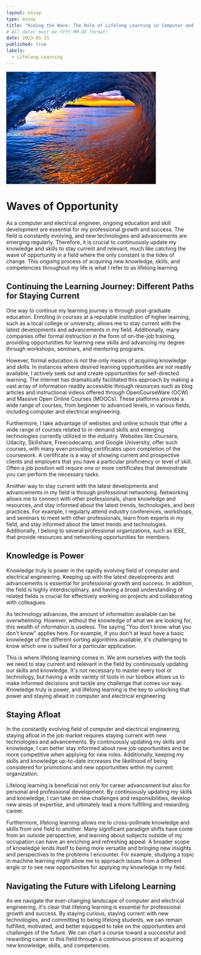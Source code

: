 ```yaml
---
layout: essay
type: essay
title: "Riding the Wave: The Role of Lifelong Learning in Computer and Electrical Engineering"
# All dates must be YYYY-MM-DD format!
date: 2023-01-21
published: true
labels:
  - Lifelong Learning
---
```


<img width="400" class="float-end pe-4" src="/img/essayPics/dusky_wave.jpg" alt="A Gorgeous Wave at Dusk">

# Waves of Opportunity
As a computer and electrical engineer, ongoing education and skill development are essential for my professional growth and success.  The field is constantly evolving, and new technologies and advancements are emerging regularly.  Therefore, it is crucial to continuously update my knowledge and skills to stay current and relevant, much like catching the wave of opportunity in a field where the only constant is the tides of change.   This ongoing process of acquiring new knowledge, skills, and competencies throughout my life is what I refer to as lifelong learning.

## Continuing the Learning Journey: Different Paths for Staying Current
One way to continue my learning journey is through post-graduate education.  Enrolling in courses at a reputable institution of higher learning, such as a local college or university, allows me to stay current with the latest developments and advancements in my field.  Additionally, many companies offer formal instruction in the form of on-the-job training, providing opportunities for learning new skills and advancing my degree through workshops, seminars, and mentoring programs.

However, formal education is not the only means of acquiring knowledge and skills.  In instances where desired learning opportunities are not readily available, I actively seek out and create opportunities for self-directed learning.  The internet has dramatically facilitated this approach by making a vast array of information readily accessible through resources such as blog articles and instructional videos offered through  OpenCourseWare (OCW) and Massive Open Online Courses (MOOCs).  These platforms provide a wide range of courses, from beginner to advanced levels, in various fields, including computer and electrical engineering.

Furthermore, I take advantage of websites and online schools that offer a wide range of courses related to in-demand skills and emerging technologies currently utilized in the industry.  Websites like Coursera, Udacity, Skillshare, Freecodecamp, and Google University, offer such courses, with many even providing certificates upon completion of the coursework.  A certificate is a way of showing current and prospective clients and employers that you have a particular proficiency or level of skill.  Often a job position will require one or more certificates that demonstrate you can perform the necessary tasks.

Another way to stay current with the latest developments and advancements in my field is through professional networking.  Networking allows me to connect with other professionals, share knowledge and resources, and stay informed about the latest trends, technologies, and best practices.  For example, I regularly attend industry conferences, workshops, and seminars to meet with other professionals, learn from experts in my field, and stay informed about the latest trends and technologies.  Additionally, I belong to several professional organizations, such as IEEE, that provide resources and networking opportunities for members.

## Knowledge is Power
Knowledge truly is power in the rapidly evolving field of computer and electrical engineering.  Keeping up with the latest developments and advancements is essential for professional growth and success.  In addition, the field is highly interdisciplinary, and having a broad understanding of related fields is crucial for effectively working on projects and collaborating with colleagues.

As technology advances, the amount of information available can be overwhelming.  However, without the knowledge of what we are looking for, this wealth of information is useless.  The saying "You don't know what you don't know" applies here.  For example, if you don't at least have a basic knowledge of the different sorting algorithms available, it's challenging to know which one is suited for a particular application.

This is where lifelong learning comes in.  We arm ourselves with the tools we need to stay current and relevant in the field by continuously updating our skills and knowledge.  It's not necessary to master every tool or technology, but having a wide variety of tools in our toolbox allows us to make informed decisions and tackle any challenge that comes our way.  Knowledge truly is power, and lifelong learning is the key to unlocking that power and staying ahead in computer and electrical engineering.

## Staying Afloat
In the constantly evolving field of computer and electrical engineering, staying afloat in the job market requires staying current with new technologies and advancements.  By continuously updating my skills and knowledge, I can better stay informed about new job opportunities and be more competitive when applying for new roles.  Additionally, keeping my skills and knowledge up-to-date increases the likelihood of being considered for promotions and new opportunities within my current organization.

Lifelong learning is beneficial not only for career advancement but also for personal and professional development.  By continuously updating my skills and knowledge, I can take on new challenges and responsibilities, develop new areas of expertise, and ultimately lead a more fulfilling and rewarding career.

Furthermore, lifelong learning allows me to cross-pollinate knowledge and skills from one field to another.  Many significant paradigm shifts have come from an outside perspective, and learning about subjects outside of my occupation can have an enriching and refreshing appeal.  A broader scope of knowledge lends itself to being more versatile and bringing new insights and perspectives to the problems I encounter.  For example, studying a topic in machine learning might allow me to approach issues from a different angle or to see new opportunities for applying my knowledge in my field.

## Navigating the Future with Lifelong Learning
As we navigate the ever-changing landscape of computer and electrical engineering, it's clear that lifelong learning is essential for professional growth and success.  By staying curious, staying current with new technologies, and committing to being lifelong students, we can remain fulfilled, motivated, and better equipped to take on the opportunities and challenges of the future.  We can chart a course toward a successful and rewarding career in this field through a continuous process of acquiring new knowledge, skills, and competencies.





